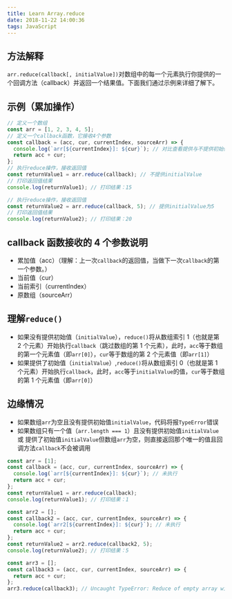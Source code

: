 ```yaml
---
title: Learn Array.reduce
date: 2018-11-22 14:00:36
tags: JavaScript
---
```


## 方法解释

`arr.reduce(callback[, initialValue])`对数组中的每一个元素执行你提供的一个回调方法（callback）并返回一个结果值。下面我们通过示例来详细了解下。

## 示例（累加操作）

```javascript
// 定义一个数组
const arr = [1, 2, 3, 4, 5];
// 定义一个callback函数，它接收4个参数
const callback = (acc, cur, currentIndex, sourceArr) => {
  console.log(`arr[${currentIndex}]: ${cur}`); // 对比查看提供与不提供初始值initialValue时的执行情况
  return acc + cur;
};
// 执行reduce操作，接收返回值
const returnValue1 = arr.reduce(callback); // 不提供initialValue
// 打印返回值结果
console.log(returnValue1); // 打印结果：15

// 执行reduce操作，接收返回值
const returnValue2 = arr.reduce(callback, 5); // 提供initialValue为5
// 打印返回值结果
console.log(returnValue2); // 打印结果：20
```

## callback 函数接收的 4 个参数说明

- 累加值（acc）（理解：上一次`callback`的返回值，当做下一次`callback`的第一个参数。）
- 当前值（cur）
- 当前索引（currentIndex）
- 原数组（sourceArr）

## 理解`reduce()`

- 如果没有提供初始值（`initialValue`），`reduce()`将从数组索引 1（也就是第 2 个元素）开始执行`callback`（跳过数组的第 1 个元素），此时，`acc`等于数组的第一个元素值（即`arr[0]`），`cur`等于数组的第 2 个元素值（即`arr[1]`）
- 如果提供了初始值（`initialValue`）,`reduce()`将从数组索引 0（也就是第 1 个元素）开始执行`callback`，此时，`acc`等于`initialValue`的值，`cur`等于数组的第 1 个元素值（即`arr[0]`）

## 边缘情况

- 如果数组`arr`为空且没有提供初始值`initialValue`，代码将报`TypeError`错误
- 如果数组只有一个值（`arr.length === 1`）且没有提供初始值`initialValue` 或 提供了初始值`initialValue`但数组`arr`为空，则直接返回那个唯一的值且回调方法`callback`不会被调用

```javascript
const arr = [1];
const callback = (acc, cur, currentIndex, sourceArr) => {
  console.log(`arr[${currentIndex}]: ${cur}`); // 未执行
  return acc + cur;
};
const returnValue1 = arr.reduce(callback);
console.log(returnValue1); // 打印结果：1

const arr2 = [];
const callback2 = (acc, cur, currentIndex, sourceArr) => {
  console.log(`arr2[${currentIndex}]: ${cur}`); // 未执行
  return acc + cur;
};
const returnValue2 = arr2.reduce(callback2, 5);
console.log(returnValue2); // 打印结果：5

const arr3 = [];
const callback3 = (acc, cur, currentIndex, sourceArr) => {
  return acc + cur;
};
arr3.reduce(callback3); // Uncaught TypeError: Reduce of empty array with no initial value
```
